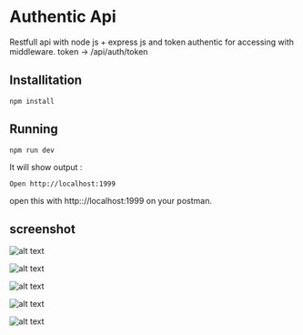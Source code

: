 # Authentic Api
Restfull api with node js + express js and token authentic for accessing with middleware. token -> /api/auth/token

## Installitation

```
npm install
```

## Running

```
npm run dev
```

It will show output :

```
Open http://localhost:1999
```

open this with http:://localhost:1999 on your postman.


## screenshot

![alt text](https://github.com/fathoniwasesojatiTelkom/token_auth/blob/master/image/token.png)

![alt text](https://github.com/fathoniwasesojatiTelkom/token_auth/blob/master/image/get.png)

![alt text](https://github.com/fathoniwasesojatiTelkom/token_auth/blob/master/image/put.png)

![alt text](https://github.com/fathoniwasesojatiTelkom/token_auth/blob/master/image/post.png)

![alt text](https://github.com/fathoniwasesojatiTelkom/token_auth/blob/master/image/delete.png)
